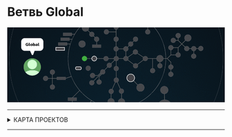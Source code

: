# Ветвь Global #


![global branch](./global.gif)

---

<details>
<summary> КАРТА ПРОЕКТОВ </summary>

![map Holy_Graph](../Holy_Graph.png)

</details>

---

